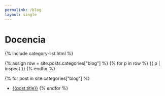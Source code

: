 ```yaml
---
permalink: /blog
layout: single
---
```


# Docencia

{% include category-list.html %}


{% assign row = site.posts.categories["blog"] %}
{% for p in row %}
  {{ p | inspect }}
{% endfor %}

{% for post in site.categories["blog"] %}
* <a href="{{ site.baseurl }}{{ post.url }}">{{post.title}}</a>
{% endfor %}